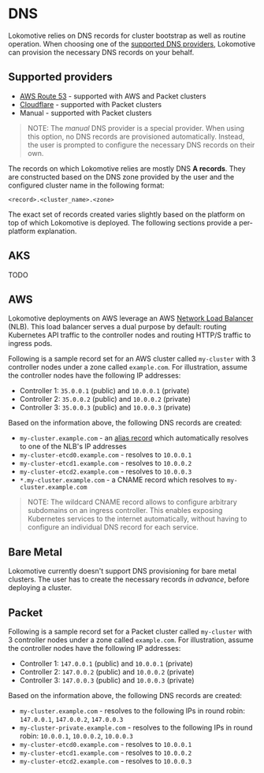 # DNS

Lokomotive relies on DNS records for cluster bootstrap as well as routine operation. When choosing
one of the [supported DNS providers](#supported-providers), Lokomotive can provision the necessary
DNS records on your behalf.

## Supported providers

- [AWS Route 53](https://aws.amazon.com/route53/) - supported with AWS and Packet clusters
- [Cloudflare](https://www.cloudflare.com/dns/) - supported with Packet clusters
- Manual - supported with Packet clusters

>NOTE: The *manual* DNS provider is a special provider. When using this option, no DNS records are
>provisioned automatically. Instead, the user is prompted to configure the necessary DNS records on
>their own.

The records on which Lokomotive relies are mostly DNS **A records**. They are constructed based on
the DNS zone provided by the user and the configured cluster name in the following format:

    <record>.<cluster_name>.<zone>

The exact set of records created varies slightly based on the platform on top of which Lokomotive
is deployed. The following sections provide a per-platform explanation.

## AKS

TODO

## AWS

Lokomotive deployments on AWS leverage an AWS
[Network Load Balancer](https://docs.aws.amazon.com/elasticloadbalancing/latest/network/introduction.html)
(NLB). This load balancer serves a dual purpose by default: routing Kubernetes API traffic to the
controller nodes and routing HTTP/S traffic to ingress pods.

Following is a sample record set for an AWS cluster called `my-cluster` with 3 controller nodes
under a zone called `example.com`. For illustration, assume the controller nodes have the following
IP addresses:

- Controller 1: `35.0.0.1` (public) and `10.0.0.1` (private)
- Controller 2: `35.0.0.2` (public) and `10.0.0.2` (private)
- Controller 3: `35.0.0.3` (public) and `10.0.0.3` (private)

Based on the information above, the following DNS records are created:

- `my-cluster.example.com` - an
  [alias record](https://docs.aws.amazon.com/Route53/latest/DeveloperGuide/resource-record-sets-choosing-alias-non-alias.html)
  which automatically resolves to one of the NLB's IP addresses
- `my-cluster-etcd0.example.com` - resolves to `10.0.0.1`
- `my-cluster-etcd1.example.com` - resolves to `10.0.0.2`
- `my-cluster-etcd2.example.com` - resolves to `10.0.0.3`
- `*.my-cluster.example.com` - a CNAME record which resolves to `my-cluster.example.com`

>NOTE: The wildcard CNAME record allows to configure arbitrary subdomains on an ingress controller.
>This enables exposing Kubernetes services to the internet automatically, without having to
>configure an individual DNS record for each service.

## Bare Metal

Lokomotive currently doesn't support DNS provisioning for bare metal clusters. The user has to
create the necessary records *in advance*, before deploying a cluster.

## Packet

Following is a sample record set for a Packet cluster called `my-cluster` with 3 controller nodes
under a zone called `example.com`. For illustration, assume the controller nodes have the following
IP addresses:

- Controller 1: `147.0.0.1` (public) and `10.0.0.1` (private)
- Controller 2: `147.0.0.2` (public) and `10.0.0.2` (private)
- Controller 3: `147.0.0.3` (public) and `10.0.0.3` (private)

Based on the information above, the following DNS records are created:

- `my-cluster.example.com` - resolves to the following IPs in round robin: `147.0.0.1`, `147.0.0.2`, `147.0.0.3`
- `my-cluster-private.example.com` - resolves to the following IPs in round robin: `10.0.0.1`, `10.0.0.2`, `10.0.0.3`
- `my-cluster-etcd0.example.com` - resolves to `10.0.0.1`
- `my-cluster-etcd1.example.com` - resolves to `10.0.0.2`
- `my-cluster-etcd2.example.com` - resolves to `10.0.0.3`
